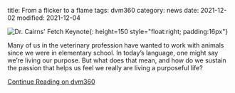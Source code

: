 title: From a flicker to a flame
tags: dvm360
category: news
date: 2021-12-02
modified: 2021-12-04

![Dr. Cairns' Fetch Keynote]({static}/images/2021/fetch_keynote_nov21.jpeg){: height=150 style="float:right; padding:16px"}

Many of us in the veterinary profession have wanted to work with animals since we were in elementary school. In today’s language, one might say we’re living our purpose. But what does that mean, and how do we sustain the passion that helps us feel we really are living a purposeful life?

[Continue Reading on dvm360](https://www.dvm360.com/view/from-a-flicker-to-a-flame-where-s-your-sense-of-purpose-)
